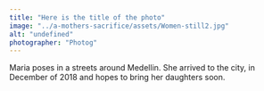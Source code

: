 ```yaml
---
title: "Here is the title of the photo"
image: "../a-mothers-sacrifice/assets/Women-still2.jpg"
alt: "undefined"
photographer: "Photog"
---
```


Maria poses in a streets around Medellin. She arrived to the city, in December of 2018 and hopes to bring her daughters soon.